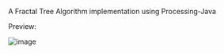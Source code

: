 A Fractal Tree Algorithm implementation using Processing-Java

Preview: 

![image](https://github.com/user-attachments/assets/8b8f6674-5328-402c-8fe3-40460f9d6a57)

